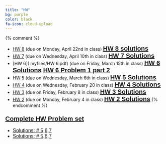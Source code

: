 ```yaml
---
title: "HW"
bg: purple
color: black
fa-icon: cloud-upload
---
```


{% comment %}
- [HW 8]( myfiles/HW8.pdf) (due on Monday, April 22nd in class) **<span style="color:red;font-family:'Titillium Web', sans-serif; font-size:20px;font-weight:Regular;"> [HW 8 solutions]( myfiles/HW8_solu22.pdf)</span>**
- [HW 7]( myfiles/HW7_new.pdf) (due on Wednesday, April 10th in class) **<span style="color:red;font-family:'Titillium Web', sans-serif; font-size:20px;font-weight:Regular;"> [HW 7 Solutions]( myfiles/HW7_solu22.pdf)</span>**
- [HW 6]( myfiles/HW 6.pdf) (due on Friday, March 15th in class) **<span style="color:red;font-family:'Titillium Web', sans-serif; font-size:20px;font-weight:Regular;"> [HW 6 Solutions]( myfiles/HW6_solu22.pdf) [HW 6 Problem 1 part 2]( myfiles/HW6_prob1_part222.pdf)</span>**
- [HW 5]( myfiles/HW5.pdf) (due on Wednesday, March 6th in class) **<span style="color:red;font-family:'Titillium Web', sans-serif; font-size:20px;font-weight:Regular;"> [HW 5 Solutions]( myfiles/HW5_solu22.pdf)</span>**
- [HW 4]( myfiles/HW4.pdf) (due on Wednesday, February 20 in class) **<span style="color:red;font-family:'Titillium Web', sans-serif; font-size:20px;font-weight:Regular;"> [HW 4 Solutions]( myfiles/HW4_solu22.pdf)</span>**
- [HW 3]( myfiles/HW3.pdf) (due on Friday, February 8 in class) **<span style="color:red;font-family:'Titillium Web', sans-serif; font-size:20px;font-weight:Regular;"> [HW 3 Solutions]( myfiles/MAT362HW3_solutions22.pdf)</span>**
- [HW 2]( myfiles/HW2.pdf) (due on Monday, February 4 in class) **<span style="color:red;font-family:'Titillium Web', sans-serif; font-size:20px;font-weight:Regular;"> [HW 2 Solutions]( myfiles/HW2_solutions22.pdf)</span>**
{% endcomment %}



### **<span style="color:Blue;font-family:'Titillium Web', sans-serif; font-size:20px;font-weight:Regular;"> [Complete HW Problem set]( myfiles/HW_all.pdf)</span>**

 - <span style="color:Blue;font-family:'Titillium Web', sans-serif; font-size:16px;font-weight:Regular;"> [Solutions: # 5,6,7]( myfiles/HW_solu/HMAT362HW3_solutions22.pdf)</span>
 - <span style="color:Blue;font-family:'Titillium Web', sans-serif; font-size:16px;font-weight:Regular;"> [Solutions: # 5,6,7]( myfiles/HW_solu/HW2_567.pdf)</span>


